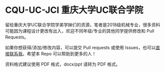 # CQU-UC-JCI 重庆大学UC联合学院
留给重庆大学UC联合学院学弟学妹们的资源，笔者是2018级机械专业，很多资料可能因为课程设计更改有出入，欢迎不同年级/专业的其他同学提供修改和 Pull Requests。

如果你想获得/添加/修改内容，可以提交 Pull requests 或使用 Issues，也可以[直接联系我](horaceyi@outlook.com)。希望本 Repo 可以帮助到更多的人！

资料格式建议使用 PDF 格式，docx/ppt 请转为 PDF 格式。
